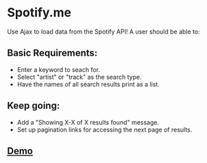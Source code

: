 # Spotify.me

Use Ajax to load data from the Spotify API! A user should be able to:

## Basic Requirements:

 - Enter a keyword to seach for.
 - Select "artist" or "track" as the search type.
 - Have the names of all search results print as a list.
 
## Keep going:

 - Add a "Showing X-X of X results found" message.
 - Set up pagination links for accessing the next page of results.

## [Demo](http://ga-wdi-exercises.github.io/spotify-me/)
